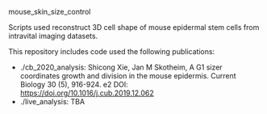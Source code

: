 mouse_skin_size_control

Scripts used reconstruct 3D cell shape of mouse epidermal stem cells from intravital imaging datasets.

This repository includes code used the following publications:

- ./cb_2020_analysis: Shicong Xie, Jan M Skotheim, A G1 sizer coordinates growth and division in the mouse epidermis. Current Biology 30 (5), 916-924. e2
DOI: https://doi.org/10.1016/j.cub.2019.12.062
- ./live_analysis: TBA
